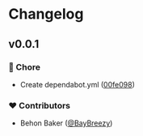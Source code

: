 # Changelog

## v0.0.1

### 🏡 Chore

- Create dependabot.yml ([00fe098](https://github.com/BayBreezy/strapi-plugin-email-designer-5/commit/00fe098))

### ❤️ Contributors

- Behon Baker ([@BayBreezy](http://github.com/BayBreezy))
